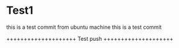 # Test1
this is a test commit from ubuntu machine
this is a test commit

++++++++++++++++++++
Test push
++++++++++++++++++++
